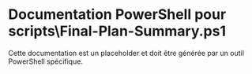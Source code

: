 # Documentation PowerShell pour scripts\Final-Plan-Summary.ps1

Cette documentation est un placeholder et doit être générée par un outil PowerShell spécifique.
